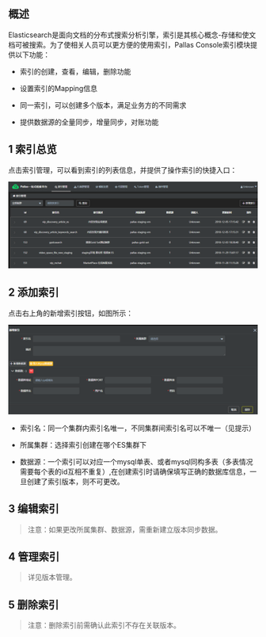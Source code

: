 
## 概述

Elasticsearch是面向文档的分布式搜索分析引擎，索引是其核心概念-存储和使文档可被搜索。为了使相关人员可以更方便的使用索引，Pallas Console索引模块提供以下功能：

- 索引的创建，查看，编辑，删除功能

- 设置索引的Mapping信息

- 同一索引，可以创建多个版本，满足业务方的不同需求

- 提供数据源的全量同步，增量同步，对账功能

## 1 索引总览

点击索引管理，可以看到索引的列表信息，并提供了操作索引的快捷入口：

![](image/overview.PNG)

## 2 添加索引

点击右上角的新增索引按钮，如图所示：

![](image/addIndex.PNG)

  - 索引名：同一个集群内索引名唯一，不同集群间索引名可以不唯一（见提示）

  - 所属集群：选择索引创建在哪个ES集群下
  
  - 数据源：一个索引可以对应一个mysql单表、或者mysql同构多表（多表情况需要每个表的id互相不重复）,在创建索引时请确保填写正确的数据库信息，一旦创建了索引版本，则不可更改。

## 3 编辑索引

> 注意：如果更改所属集群、数据源，需重新建立版本同步数据。

## 4 管理索引

> 详见版本管理。

## 5  删除索引
> 注意：删除索引前需确认此索引不存在关联版本。





